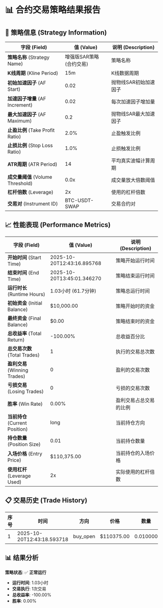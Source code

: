# 📊 合约交易策略结果报告

## 🎯 策略信息 (Strategy Information)

| 字段 (Field) | 值 (Value) | 说明 (Description) |
|-------------|-----------|------------------|
| **策略名称** (Strategy Name) | 增强版SAR策略 (合约交易) | 策略名称 |
| **K线周期** (Kline Period) | 15m | K线数据周期 |
| **初始加速因子** (AF Start) | 0.02 | 抛物线SAR初始加速因子 |
| **加速因子增量** (AF Increment) | 0.02 | 每次加速因子增加量 |
| **最大加速因子** (AF Maximum) | 0.2 | 抛物线SAR最大加速因子 |
| **止盈比例** (Take Profit Ratio) | 2.0% | 止盈触发比例 |
| **止损比例** (Stop Loss Ratio) | 1.0% | 止损触发比例 |
| **ATR周期** (ATR Period) | 14 | 平均真实波幅计算周期 |
| **成交量阈值** (Volume Threshold) | 0.0x | 成交量放大倍数阈值 |
| **杠杆倍数** (Leverage) | 2x | 使用的杠杆倍数 |
| **交易对** (Instrument ID) | BTC-USDT-SWAP | 交易合约对 |

## 📈 性能表现 (Performance Metrics)

| 字段 (Field) | 值 (Value) | 说明 (Description) |
|-------------|-----------|------------------|
| **开始时间** (Start Time) | 2025-10-20T12:43:16.895768 | 策略开始运行时间 |
| **结束时间** (End Time) | 2025-10-20T13:45:01.346270 | 策略结束运行时间 |
| **运行时长** (Runtime Hours) | 1.03小时 (61.7分钟) | 策略总运行时间 |
| **初始资金** (Initial Balance) | $10,000.00 | 策略开始时的资金 |
| **最终资金** (Final Balance) | $0.00 | 策略结束时的资金 |
| **总收益率** (Total Return) | -100.00% | 总收益百分比 |
| **总交易次数** (Total Trades) | 1 | 执行的交易总次数 |
| **盈利交易** (Winning Trades) | 0 | 盈利的交易次数 |
| **亏损交易** (Losing Trades) | 0 | 亏损的交易次数 |
| **胜率** (Win Rate) | 0.00% | 盈利交易占总交易的比例 |
| **当前持仓** (Current Position) | long | 当前持仓方向 |
| **持仓数量** (Position Size) | 0.01 | 当前持仓数量 |
| **入场价格** (Entry Price) | $110,375.00 | 当前持仓的入场价格 |
| **使用杠杆** (Leverage Used) | 2x | 实际使用的杠杆倍数 |

## 📋 交易历史 (Trade History)

| 序号 | 时间 | 方向 | 价格 | 数量 | 收益率 | 杠杆 |
|------|------|------|------|------|--------|------|
| 1 | 2025-10-20T12:43:18.593718 | buy_open | $110375.00 | 0.010000 | 0.00% | 2x |

## 📊 结果分析

**策略状态**: ✅ **正常运行**
- **运行时间**: 1.03小时
- **交易执行**: 1次交易
- **总收益率**: -100.00%
- **胜率**: 0.00%
